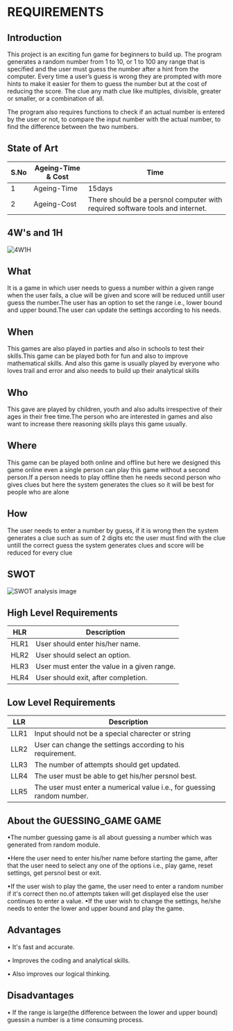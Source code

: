 # REQUIREMENTS
  
## Introduction
  
This project is an exciting fun game for beginners to build up. The program generates a random number from 1 to 10, or 1 to 100 any range that is specified and the user must guess the number after a hint from the computer. Every time a user’s guess is wrong they are prompted with more hints to make it easier for them to guess the number but at the cost of reducing the score. The clue any math clue like multiples, divisible, greater or smaller, or a combination of all. 

The program also requires functions to check if an actual number is entered by the user or not, to compare the input number with the actual number, to find the difference between the two numbers.

## State of Art
   S.No| Ageing-Time & Cost|Time
   ----|-------------------|------
   1| Ageing-Time|15days
   2| Ageing-Cost|There should be a persnol computer with required software tools and internet.
  
## 4W's and 1H
  
![4W1H](https://user-images.githubusercontent.com/80577252/114448743-8ffbce80-9bf1-11eb-80a8-476aa607cad8.png)

## What
It is a game in which user needs to guess a number within a given range when the user fails, a clue will be given and score will be reduced untill user guess the number.The user has an option to set the range i.e., lower bound and upper bound.The user can update the settings according to his needs.
## When
 This games are also played in parties and also in schools to test their skills.This game can be played both for fun and also to improve mathematical skills. And also
 this game is usually played by everyone who loves trail and error and also needs to build up their analytical skills
## Who
This gave are played by children, youth and also adults irrespective of their ages in their free time.The person who are interested in games and also want to increase there reasoning skills plays this game usually.
## Where
This game can be played both online and offline but here we designed this game online even a single person can play this game without a second person.If a person needs to play offline then he needs second person who gives clues but here the system generates the clues so it will be best for people who are alone
## How
The user needs to enter a number by guess, if it is wrong then the system generates a clue such as sum of 2 digits etc the user must find with the clue untill the correct guess the system generates clues and score will be reduced for every clue
## SWOT
![SWOT analysis image](https://user-images.githubusercontent.com/80577252/116389524-a8e3c100-a83a-11eb-84c7-a2bc76eeb9a4.png)
  
  ## High Level Requirements
  HLR|Description
  ---|----------
  HLR1|User should enter his/her name.
  HLR2|User should select an option.
  HLR3|User must enter the value in a given range.
  HLR4|User should exit, after completion.
    
 ## Low Level Requirements
  LLR|Description
  ---|-----------
  LLR1|Input should not be a special charecter or string
  LLR2|User can change the settings according to his requirement.
  LLR3|The number of attempts should get updated.
  LLR4|The user must be able to get his/her persnol best.
  LLR5|The user must enter a numerical value i.e., for guessing random number.
  
  
## About the GUESSING_GAME GAME
  •The number guessing game is all about guessing a number which was generated from random module.
  
  •Here the user need to enter his/her name before starting the game, after that the user need to select any one of the options i.e., play game, reset settings, get persnol        best or exit.
    
  •If the user wish to play the game, the user need to enter a random number if it's correct then no.of attempts taken will get displayed else the user continues to enter a        value.
  •If the user wish to change the settings, he/she needs to enter the lower and upper bound and play the game.
## Advantages
   • It's fast and accurate.
  
   • Improves the coding and analytical skills.
   
   • Also improves our logical thinking.
## Disadvantages
  • If the range is large(the difference between the lower and upper bound) guessin a number is a time consuming process.
  

      
